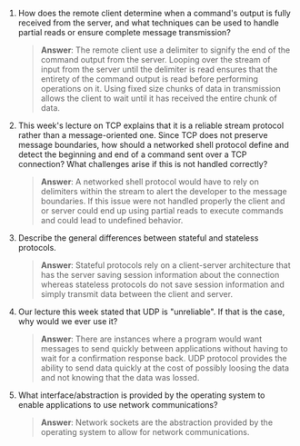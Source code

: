 1. How does the remote client determine when a command's output is fully received from the server, and what techniques can be used to handle partial reads or ensure complete message transmission?

    > **Answer**: The remote client use a delimiter to signify the end of the command output from the server. Looping over the stream of input from the server until the delimiter is read ensures that the entirety of the command output is read before performing operations on it. Using fixed size chunks of data in transmission allows the client to wait until it has received the entire chunk of data.

2. This week's lecture on TCP explains that it is a reliable stream protocol rather than a message-oriented one. Since TCP does not preserve message boundaries, how should a networked shell protocol define and detect the beginning and end of a command sent over a TCP connection? What challenges arise if this is not handled correctly?

    > **Answer**: A networked shell protocol would have to rely on delimiters within the stream to alert the developer to the message boundaries. If this issue were not handled properly the client and or server could end up using partial reads to execute commands and could lead to undefined behavior.

3. Describe the general differences between stateful and stateless protocols.

    > **Answer**: Stateful protocols rely on a client-server architecture that has the server saving session information about the connection whereas stateless protocols do not save session information and simply transmit data between the client and server.

4. Our lecture this week stated that UDP is "unreliable". If that is the case, why would we ever use it?

    > **Answer**: There are instances where a program would want messages to send quickly between applications without having to wait for a confirmation response back. UDP protocol provides the ability to send data quickly at the cost of possibly loosing the data and not knowing that the data was lossed.

5. What interface/abstraction is provided by the operating system to enable applications to use network communications?

    > **Answer**: Network sockets are the abstraction provided by the operating system to allow for network communications.